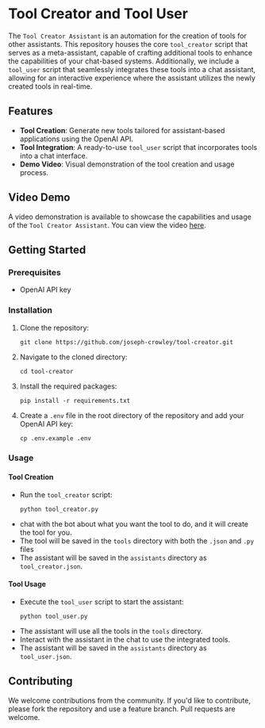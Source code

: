 # Tool Creator and Tool User

The `Tool Creator Assistant` is an automation for the creation of tools for other assistants. This repository houses the core `tool_creator` script that serves as a meta-assistant, capable of crafting additional tools to enhance the capabilities of your chat-based systems. Additionally, we include a `tool_user` script that seamlessly integrates these tools into a chat assistant, allowing for an interactive experience where the assistant utilizes the newly created tools in real-time.

## Features

- **Tool Creation**: Generate new tools tailored for assistant-based applications using the OpenAI API.
- **Tool Integration**: A ready-to-use `tool_user` script that incorporates tools into a chat interface.
- **Demo Video**: Visual demonstration of the tool creation and usage process.

## Video Demo

A video demonstration is available to showcase the capabilities and usage of the `Tool Creator Assistant`. You can view the video [here](https://youtu.be/18Dl2Y46ej4).


## Getting Started

### Prerequisites

- OpenAI API key

### Installation

1. Clone the repository:
   ```shell
   git clone https://github.com/joseph-crowley/tool-creator.git
   ```
2. Navigate to the cloned directory:
   ```shell
   cd tool-creator
   ```
3. Install the required packages:
   ```shell
   pip install -r requirements.txt
   ```
4. Create a `.env` file in the root directory of the repository and add your OpenAI API key:
   ```shell
   cp .env.example .env
   ```

### Usage

#### Tool Creation

- Run the `tool_creator` script:
  ```shell
  python tool_creator.py
  ```
- chat with the bot about what you want the tool to do, and it will create the tool for you.
- The tool will be saved in the `tools` directory with both the `.json` and `.py` files
- The assistant will be saved in the `assistants` directory as `tool_creator.json`.

#### Tool Usage

- Execute the `tool_user` script to start the assistant:
  ```shell
  python tool_user.py
  ```
- The assistant will use all the tools in the `tools` directory.
- Interact with the assistant in the chat to use the integrated tools.
- The assistant will be saved in the `assistants` directory as `tool_user.json`.

## Contributing

We welcome contributions from the community. If you'd like to contribute, please fork the repository and use a feature branch. Pull requests are welcome.